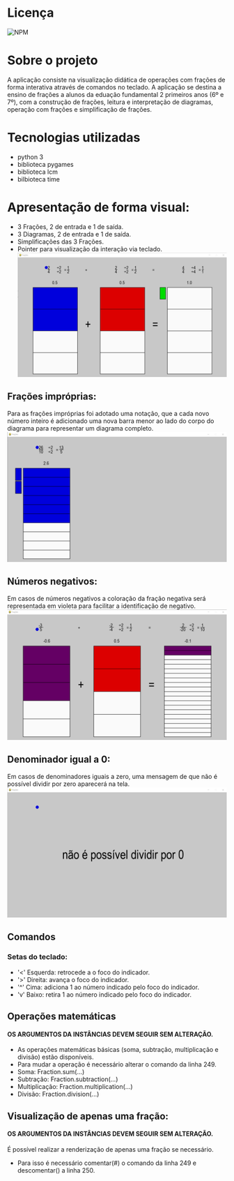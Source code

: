 # Licença
![NPM](https://github.com/Borest5543/Fractions/commit/554a3d2679ce0d082f38c07525efe7e377b04dab)
# Sobre o projeto
A aplicação consiste na visualização didática de operações com frações de forma interativa através de comandos no teclado.
A aplicação se destina a ensino de frações a alunos da eduação fundamental 2 primeiros anos (6º e 7º), com a construção de frações, leitura e interpretação de diagramas, operação com frações e simplificação de frações.

# Tecnologias utilizadas
- python 3
- biblioteca pygames
- biblioteca lcm
- bilbioteca time

# Apresentação de forma visual:
- 3 Frações, 2 de entrada e 1 de saída.
- 3 Diagramas, 2 de entrada e 1 de saída.
- Simplificações das 3 Frações.
- Pointer para visualização da interação via teclado.
![Interface](https://github.com/Borest5543/Fractions/blob/main/Images/fracoes.jpg)
## Frações impróprias:
Para as frações impróprias foi adotado uma notação, que a cada novo número inteiro é adicionado uma nova barra menor ao lado do corpo do diagrama para representar um diagrama completo.
![Fração imprópria](https://github.com/Borest5543/Fractions/blob/main/Images/fracao_inpropria.png)
## Números negativos:
Em casos de números negativos a coloração da fração negativa será representada em violeta para facilitar a identificação de negativo.
![número negativo](https://github.com/Borest5543/Fractions/blob/main/Images/fracao_negativa.png)
## Denominador igual a 0:
Em casos de denominadores iguais a zero, uma mensagem de que não é possível dividir por zero aparecerá na tela.
![denominador 0](https://github.com/Borest5543/Fractions/blob/main/Images/denominador0.png)

## Comandos
### Setas do teclado:
- '<' Esquerda: retrocede a o foco do indicador.
- '>' Direita: avança o foco do indicador. 
- '^' Cima: adiciona 1 ao número indicado pelo foco do indicador.
- 'v' Baixo: retira 1 ao número indicado pelo foco do indicador.

## Operações matemáticas
#### OS ARGUMENTOS DA INSTÂNCIAS DEVEM SEGUIR SEM ALTERAÇÃO.
- As operações matemáticas básicas (soma, subtração, multiplicação e divisão) estão disponíveis.
- Para mudar a operação é necessário alterar o comando da linha 249.
- Soma: Fraction.sum(...)
- Subtração: Fraction.subtraction(...)
- Multiplicação: Fraction.multiplication(...)
- Divisão: Fraction.division(...)

## Visualização de apenas uma fração:
#### OS ARGUMENTOS DA INSTÂNCIAS DEVEM SEGUIR SEM ALTERAÇÃO.
É possível realizar a renderização de apenas uma fração se necessário.
- Para isso é necessário comentar(#) o comando da linha 249 e descomentar() a linha 250.
